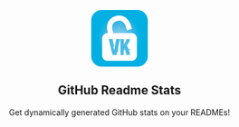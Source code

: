 <p align="center">
 <img width="100px" src="https://github.com/Matazimov/VKHACKER/blob/main/assets/Ikonka-vkhack.png" align="center" alt="GitHub Readme Stats" />
 <h2 align="center">GitHub Readme Stats</h2>
 <p align="center">Get dynamically generated GitHub stats on your READMEs!</p>
</p>